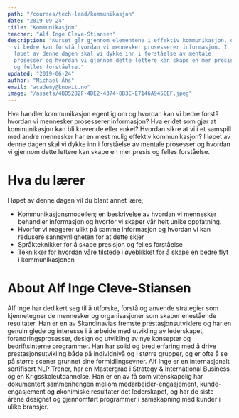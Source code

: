 ```yaml
---
path: "/courses/tech-lead/kommunikasjon"
date: "2019-09-24"
title: "Kommunikasjon"
teacher: "Alf Inge Cleve-Stiansen"
description: "Kurset går gjennom elementene i effektiv kommunikasjon, og hvordan
  vi bedre kan forstå hvordan vi mennesker prosesserer informasjon. I
  løpet av denne dagen skal vi dykke inn i forståelse av mentale
  prosesser og hvordan vi gjennom dette lettere kan skape en mer presis
  og felles forståelse."
updated: "2019-06-24"
author: "Michael Åhs"
email: "academy@knowit.no"
image: "/assets/4BD5282F-4DE2-4374-8B3C-E7146A945CEF.jpeg"
---
```


Hva handler kommunikasjon egentlig om og hvordan kan vi bedre forstå hvordan
vi mennesker prosesserer informasjon? Hva er det som gjør at kommunikasjon kan
bli krevende eller enkel? Hvordan sikre at vi i et samspill med andre
mennesker har en mest mulig effektiv kommunikasjon? I løpet av denne dagen
skal vi dykke inn i forståelse av mentale prosesser og hvordan vi gjennom
dette lettere kan skape en mer presis og felles forståelse.

# Hva du lærer

I løpet av denne dagen vil du blant annet lære;

- Kommunikasjonsmodellen; en beskrivelse av hvordan vi mennesker behandler
  informasjon og hvorfor vi skaper vår helt unike oppfatning.
- Hvorfor vi reagerer ulikt på samme informasjon og hvordan vi kan redusere
  sannsynligheten for at dette skjer
- Språkteknikker for å skape presisjon og felles forståelse
- Teknikker for hvordan våre tilstede i øyeblikket for å skape en bedre flyt i
  kommunikasjonen

# About Alf Inge Cleve-Stiansen

Alf Inge har dedikert seg til å utforske, forstå og anvende strategier som
kjennetegner de mennesker og organisasjoner som skaper enestående resultater.
Han er en av Skandinavias fremste prestasjonsutviklere og har en genuin glede
og interesse i å arbeide med utvikling av lederskapet, forandringsprosesser,
design og utvikling av nye konsepter og bedriftsinterne programmer. Han har
solid og bred erfaring med å drive prestasjonsutvikling både på individnivå og
i større grupper, og er ofte å se på større scener grunnet sine
formidlingsevner. Alf Inge er en internasjonalt sertifisert NLP Trener, har en
Mastergrad i Strategy & International Business og en Krigsskoleutdannelse. Han
er en av få som vitenskapelig har dokumentert sammenhengen mellom
medarbeider-engasjement, kunde-engasjement og økonimiske resultater det
lederskapet, og har de siste årene designet og gjennomført programmer i
samskapning med kunder i ulike bransjer.
